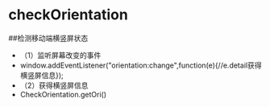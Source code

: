 checkOrientation
================

##检测移动端横竖屏状态
 * （1）监听屏幕改变的事件
 * window.addEventListener("orientation:change",function(e){//e.detail获得横竖屏信息});
 * （2）获得横竖屏信息
 * CheckOrientation.getOri()